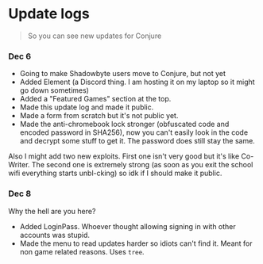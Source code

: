 # Update logs
> So you can see new updates for Conjure

### Dec 6
- Going to make Shadowbyte users move to Conjure, but not yet
- Added Element (a Discord thing. I am hosting it on my laptop so it might go down sometimes)
- Added a "Featured Games" section at the top.
- Made this update log and made it public.
- Made a form from scratch but it's not public yet.
- Made the anti-chromebook lock stronger (obfuscated code and encoded password in SHA256), now you can't easily look in the code and decrypt some stuff to get it. The password does still stay the same.

Also I might add two new exploits. First one isn't very good but it's like Co-Writer. The second one is extremely strong (as soon as you exit the school wifi everything starts unbl-cking) so idk if I should make it public.

### Dec 8
Why the hell are you here?

- Added LoginPass. Whoever thought allowing signing in with other accounts was stupid.
- Made the menu to read updates harder so idiots can't find it. Meant for non game related reasons. Uses `tree`.

